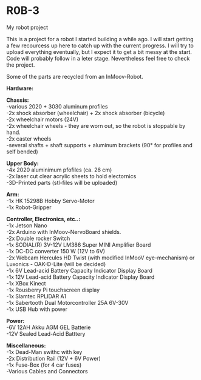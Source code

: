 # R0B-3
My robot project

This is a project for a robot I started building a while ago. I will start getting a few recourcess up here to catch up with the current progress. I will try to upload everything eventually, but I expect it to get a bit messy at the start. Code will probably follow in a leter stage. Nevertheless feel free to check the project.

Some of the parts are recycled from an InMoov-Robot.

**Hardware:**<br />

**Chassis:**<br />
  -various 2020 + 3030 aluminum profiles<br />
  -2x shock absorber (wheelchair) + 2x shock absorber (bicycle)<br />
  -2x wheelchair motors (24V)<br />
  -2x wheelchair wheels - they are worn out, so the robot is stoppable by hand.<br />
  -2x caster wheels<br />
  -several shafts + shaft supports + aluminum brackets (90° for profiles and self bended)<br />

**Upper Body:**<br />
  -4x 2020 aluminimum pfofiles (ca. 26 cm)<br />
  -2x laser cut clear acrylic sheets to hold electornics<br />
  -3D-Printed parts (stl-files will be uploaded)<br />

**Arm:**<br />
  -1x HK 15298B Hobby Servo-Motor<br />
  -1x Robot-Gripper<br />

**Controller, Electronics, etc..:**<br />
  -1x Jetson Nano<br />
  -2x Arduino with InMoov-NervoBoard shields.<br />
  -2x Double rocker Switch<br />
  -1x SODIAL(R) 3V-12V LM386 Super MINI Amplifier Board<br />
  -1x DC-DC converter 150 W (12V to 6V)<br />
  -2x Webcam Hercules HD Twist (with modified InMooV eye-mechanism)  or Luxonics - OAK-D-Lite  (will be decided)<br />
  -1x 6V Lead-acid Battery Capacity Indicator Display Board<br />
  -1x 12V Lead-acid Battery Capacity Indicator Display Board<br />
  -1x XBox Kinect<br />
  -1x Rousberry Pi touchscreen display<br />
  -1x Slamtec RPLIDAR A1<br />
  -1x Sabertooth Dual Motorcontroller 25A 6V-30V<br />
  -1x USB Hub with power<br />

**Power:**<br />
  -6V 12AH Akku AGM GEL Batterie<br />
  -12V Sealed Lead-Acid Batttery<br />

**Miscellaneous:**<br />
  -1x Dead-Man swithc with key<br />
  -2x Distribution Rail (12V + 6V Power)<br />
  -1x Fuse-Box (for 4 car fuses)<br />
  -Various Cables and Connectors<br />
